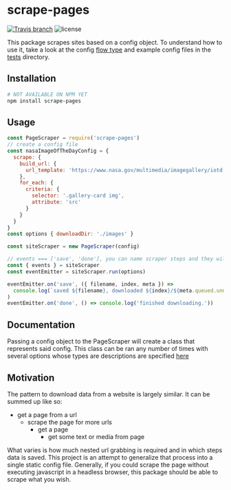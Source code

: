 # scrape-pages



[![Travis branch](https://img.shields.io/travis/andykais/scrape-pages/master.svg)](https://travis-ci.com/andykais/scrape-pages/branches)
![license](https://img.shields.io/github/license/andykais/scrape-pages.svg)


This package scrapes sites based on a config object. To understand how to use it, take a look at the config
[flow type](./src/configuration/type.js) and example config files in the [tests](tests/config/) directory.

## Installation

```bash
# NOT AVAILABLE ON NPM YET
npm install scrape-pages
```

## Usage

```javascript
const PageScraper = require('scrape-pages')
// create a config file
const nasaImageOfTheDayConfig = {
  scrape: {
    build_url: {
      url_template: 'https://www.nasa.gov/multimedia/imagegallery/iotd.html'
    },
    for_each: {
      criteria: {
        selector: '.gallery-card img',
        attribute: 'src'
      }
    }
  }
}
const options { downloadDir: './images' }

const siteScraper = new PageScraper(config)

// events === ['save', 'done'], you can name scraper steps and they will show up here
const { events } = siteScraper
const eventEmitter = siteScraper.run(options)

eventEmitter.on('save', ({ filename, index, meta }) =>
  console.log(`saved ${filename}, downloaded ${index}/${meta.queued.unnamed}`)
)
eventEmitter.on('done', () => console.log('finished downloading.'))
```

## Documentation

Passing a config object to the PageScraper will create a class that represents said config. This class can be
ran any number of times with several options whose types are descriptions are specified
[here](./src/runner/options/type.js)

## Motivation

The pattern to download data from a website is largely similar. It can be summed up like so:

* get a page from a url
  * scrape the page for more urls
    * get a page
      * get some text or media from page

What varies is how much nested url grabbing is required and in which steps data is saved.
This project is an attempt to generalize that process into a single static config file.
Generally, if you could scrape the page without executing javascript in a headless browser,
this package should be able to scrape what you wish.
